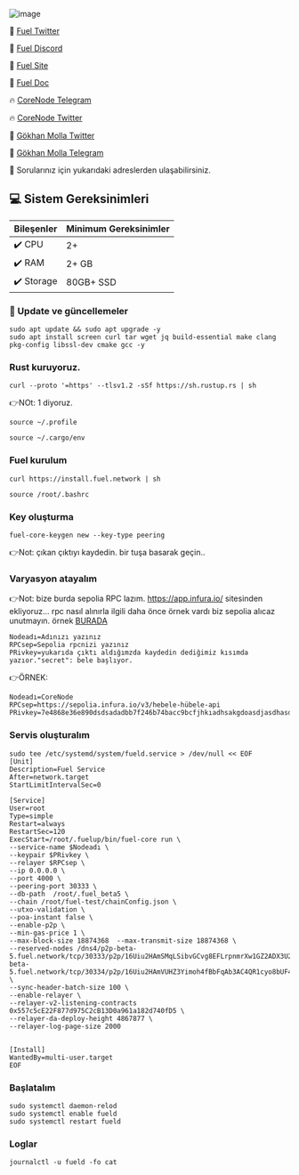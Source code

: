 
![image](https://github.com/molla202/Fuel-5-Test/assets/91562185/78fdb772-86c3-4e90-a17d-57edcd51e01c)



🌟 [Fuel Twitter](https://twitter.com/fuel_network)

🌟 [Fuel Discord](https://discord.gg/fuelnetwork)

🌟 [Fuel Site](https://fuel.network/)

🌟 [Fuel Doc](https://docs.fuel.network/)

🔥 [CoreNode Telegram](https://t.me/corenode)

🔥 [CoreNode Twitter](https://twitter.com/corenodehq)

💬 [Gökhan Molla Twitter](https://twitter.com/gokhan_molla)

💬 [Gökhan Molla Telegram](https://t.me/gokhan_molla)

💬 Sorularınız için yukarıdaki adreslerden ulaşabilirsiniz.


 ## 💻 Sistem Gereksinimleri
| Bileşenler | Minimum Gereksinimler | 
| ------------ | ------------ |
| ✔️ CPU |	2+ |
| ✔️ RAM	| 2+ GB |
| ✔️ Storage	| 80GB+ SSD |


### 🚧 Update ve güncellemeler
```
sudo apt update && sudo apt upgrade -y
sudo apt install screen curl tar wget jq build-essential make clang pkg-config libssl-dev cmake gcc -y
```

### Rust kuruyoruz.
```
curl --proto '=https' --tlsv1.2 -sSf https://sh.rustup.rs | sh
```
👉NOt: 1 diyoruz.
```
source ~/.profile
```
```
source ~/.cargo/env
```
### Fuel kurulum
```
curl https://install.fuel.network | sh
```
```
source /root/.bashrc
```
### Key oluşturma
```
fuel-core-keygen new --key-type peering
```
👉Not: çıkan çıktıyı kaydedin. bir tuşa basarak geçin..

### Varyasyon atayalım
👉Not: bize burda sepolia RPC lazım. https://app.infura.io/ sitesinden ekliyoruz... rpc nasıl alınırla ilgili daha önce örnek vardı biz sepolia alıcaz unutmayın. örnek [BURADA](https://github.com/Core-Node-Team/Testnet-TR/blob/main/Mangata/RPC-Alma.md)
```
Nodeadı=Adınızı yazınız
RPCsep=Sepolia rpcnizi yazınız
PRivkey=yukarıda çıktı aldığımzda kaydedin dediğimiz kısımda yazıor."secret": bele başlıyor.
```
👉ÖRNEK:
```
Nodeadı=CoreNode
RPCsep=https://sepolia.infura.io/v3/hebele-hübele-api
PRivkey=7e4868e36e890dsdsadadbb7f246b74bacc9bcfjhkıadhsakgdoasdjasdhasdhhaoıdasdashoıdh
```

### Servis oluşturalım
```
sudo tee /etc/systemd/system/fueld.service > /dev/null << EOF
[Unit]
Description=Fuel Service
After=network.target
StartLimitIntervalSec=0

[Service]
User=root
Type=simple
Restart=always
RestartSec=120
ExecStart=/root/.fuelup/bin/fuel-core run \
--service-name $Nodeadı \
--keypair $PRivkey \
--relayer $RPCsep \
--ip 0.0.0.0 \
--port 4000 \
--peering-port 30333 \
--db-path  /root/.fuel_beta5 \
--chain /root/fuel-test/chainConfig.json \
--utxo-validation \
--poa-instant false \
--enable-p2p \
--min-gas-price 1 \
--max-block-size 18874368  --max-transmit-size 18874368 \
--reserved-nodes /dns4/p2p-beta-5.fuel.network/tcp/30333/p2p/16Uiu2HAmSMqLSibvGCvg8EFLrpnmrXw1GZ2ADX3U2c9ttQSvFtZX,/dns4/p2p-beta-5.fuel.network/tcp/30334/p2p/16Uiu2HAmVUHZ3Yimoh4fBbFqAb3AC4QR1cyo8bUF4qyi8eiUjpVP \
--sync-header-batch-size 100 \
--enable-relayer \
--relayer-v2-listening-contracts 0x557c5cE22F877d975C2cB13D0a961a182d740fD5 \
--relayer-da-deploy-height 4867877 \
--relayer-log-page-size 2000


[Install]
WantedBy=multi-user.target
EOF
```

### Başlatalım
```
sudo systemctl daemon-relod
sudo systemctl enable fueld
sudo systemctl restart fueld
```
### Loglar
```
journalctl -u fueld -fo cat
```


